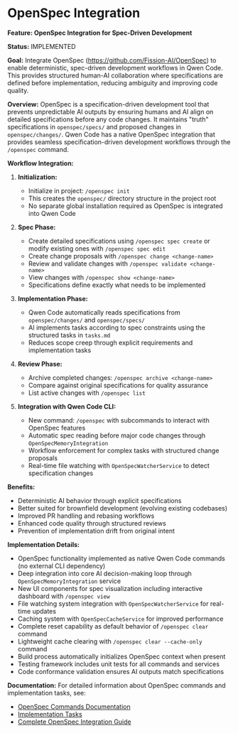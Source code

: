 # OpenSpec Integration

**Feature: OpenSpec Integration for Spec-Driven Development**

**Status:** IMPLEMENTED

**Goal:** Integrate OpenSpec (https://github.com/Fission-AI/OpenSpec) to enable deterministic, spec-driven development workflows in Qwen Code. This provides structured human-AI collaboration where specifications are defined before implementation, reducing ambiguity and improving code quality.

**Overview:**
OpenSpec is a specification-driven development tool that prevents unpredictable AI outputs by ensuring humans and AI align on detailed specifications before any code changes. It maintains "truth" specifications in `openspec/specs/` and proposed changes in `openspec/changes/`. Qwen Code has a native OpenSpec integration that provides seamless specification-driven development workflows through the `/openspec` command.

**Workflow Integration:**

1. **Initialization:**
   - Initialize in project: `/openspec init`
   - This creates the `openspec/` directory structure in the project root
   - No separate global installation required as OpenSpec is integrated into Qwen Code

2. **Spec Phase:**
   - Create detailed specifications using `/openspec spec create` or modify existing ones with `/openspec spec edit`
   - Create change proposals with `/openspec change <change-name>`
   - Review and validate changes with `/openspec validate <change-name>`
   - View changes with `/openspec show <change-name>`
   - Specifications define exactly what needs to be implemented

3. **Implementation Phase:**
   - Qwen Code automatically reads specifications from `openspec/changes/` and `openspec/specs/`
   - AI implements tasks according to spec constraints using the structured tasks in `tasks.md`
   - Reduces scope creep through explicit requirements and implementation tasks

4. **Review Phase:**
   - Archive completed changes: `/openspec archive <change-name>`
   - Compare against original specifications for quality assurance
   - List active changes with `/openspec list`

5. **Integration with Qwen Code CLI:**
   - New command: `/openspec` with subcommands to interact with OpenSpec features
   - Automatic spec reading before major code changes through `OpenSpecMemoryIntegration`
   - Workflow enforcement for complex tasks with structured change proposals
   - Real-time file watching with `OpenSpecWatcherService` to detect specification changes

**Benefits:**
- Deterministic AI behavior through explicit specifications
- Better suited for brownfield development (evolving existing codebases)
- Improved PR handling and rebasing workflows
- Enhanced code quality through structured reviews
- Prevention of implementation drift from original intent

**Implementation Details:**
- OpenSpec functionality implemented as native Qwen Code commands (no external CLI dependency)
- Deep integration into core AI decision-making loop through `OpenSpecMemoryIntegration` service
- New UI components for spec visualization including interactive dashboard with `/openspec view`
- File watching system integration with `OpenSpecWatcherService` for real-time updates
- Caching system with `OpenSpecCacheService` for improved performance
- Complete reset capability as default behavior of `/openspec clear` command
- Lightweight cache clearing with `/openspec clear --cache-only` command
- Build process automatically initializes OpenSpec context when present
- Testing framework includes unit tests for all commands and services
- Code conformance validation ensures AI outputs match specifications

**Documentation:**
For detailed information about OpenSpec commands and implementation tasks, see:
- [OpenSpec Commands Documentation](../openspec/openspec-commands.md)
- [Implementation Tasks](../openspec/implementation-tasks.md)
- [Complete OpenSpec Integration Guide](../openspec/README.md)